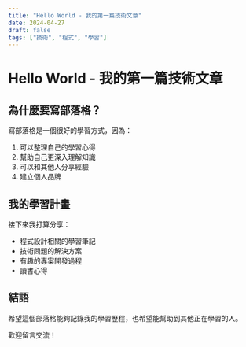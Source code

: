 ```yaml
---
title: "Hello World - 我的第一篇技術文章"
date: 2024-04-27
draft: false
tags: ["技術", "程式", "學習"]
---
```


# Hello World - 我的第一篇技術文章

## 為什麼要寫部落格？

寫部落格是一個很好的學習方式，因為：

1. 可以整理自己的學習心得
2. 幫助自己更深入理解知識
3. 可以和其他人分享經驗
4. 建立個人品牌

## 我的學習計畫

接下來我打算分享：

- 程式設計相關的學習筆記
- 技術問題的解決方案
- 有趣的專案開發過程
- 讀書心得

## 結語

希望這個部落格能夠記錄我的學習歷程，也希望能幫助到其他正在學習的人。

歡迎留言交流！
